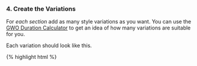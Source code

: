 ### 4. Create the Variations

For *each section* add as many style variations as you want. You can use the [GWO Duration Calculator](https://www.google.com/analytics/siteopt/siteopt/help/calculator.html "Google Website Optimizer Duration Calculator") to get an idea of how many variations are suitable for you.

Each variation should look like this.

{% highlight html %}
<style type="text/css">
...
</script>
{% endhighlight %}

